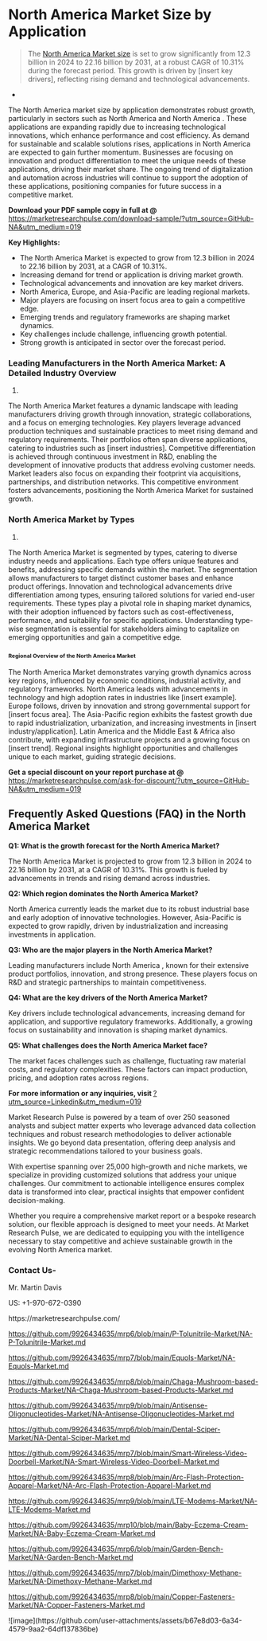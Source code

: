 <h1>North America  Market&nbsp;Size by Application</h1><blockquote><p>The <a href="https://marketresearchpulse.com/download-sample/?utm_source=GitHub-NA&amp;utm_medium=019">North America  Market size</a> is set to grow significantly from 12.3 billion in 2024 to 22.16 billion by 2031, at a robust CAGR of 10.31% during the forecast period. This growth is driven by [insert key drivers], reflecting rising demand and technological advancements.</p></blockquote><ul><li></li></ul><p>The North America  market size by application demonstrates robust growth, particularly in sectors such as North America  and North America . These applications are expanding rapidly due to increasing technological innovations, which enhance performance and cost efficiency. As demand for sustainable and scalable solutions rises, applications in North America  are expected to gain further momentum. Businesses are focusing on innovation and product differentiation to meet the unique needs of these applications, driving their market share. The ongoing trend of digitalization and automation across industries will continue to support the adoption of these applications, positioning companies for future success in a competitive market.</p><p><strong>Download your PDF sample copy in full at @ </strong><a href="https://marketresearchpulse.com/download-sample/?utm_source=GitHub-NA&amp;utm_medium=019">https://marketresearchpulse.com/download-sample/?utm_source=GitHub-NA&amp;utm_medium=019</a></p><p><strong>Key Highlights: </strong></p><ul><li>The North America  Market is expected to grow from 12.3 billion in 2024 to 22.16 billion by 2031, at a CAGR of 10.31%.</li><li>Increasing demand for trend or application is driving market growth.</li><li>Technological advancements and innovation are key market drivers.</li><li>North America, Europe, and Asia-Pacific are leading regional markets.</li><li>Major players are focusing on insert focus area to gain a competitive edge.</li><li>Emerging trends and regulatory frameworks are shaping market dynamics.</li><li>Key challenges include challenge, influencing growth potential.</li><li>Strong growth is anticipated in sector over the forecast period.</li></ul><h3>Leading Manufacturers in the North America  Market: A Detailed Industry Overview</h3><ol><li></li></ol><div class="flex max-w-full flex-col flex-grow"><div class="min-h-8 text-message flex w-full flex-col items-end gap-2 whitespace-normal break-words [.text-message+&amp;]:mt-5" dir="auto" data-message-author-role="assistant" data-message-id="fd8432e4-4910-450d-b182-61b7bfb0a01f" data-message-model-slug="gpt-4o"><div class="flex w-full flex-col gap-1 empty:hidden first:pt-[3px]"><div class="markdown prose w-full break-words dark:prose-invert light"><p>The North America  Market features a dynamic landscape with leading manufacturers driving growth through innovation, strategic collaborations, and a focus on emerging technologies. Key players leverage advanced production techniques and sustainable practices to meet rising demand and regulatory requirements. Their portfolios often span diverse applications, catering to industries such as [insert industries]. Competitive differentiation is achieved through continuous investment in R&amp;D, enabling the development of innovative products that address evolving customer needs. Market leaders also focus on expanding their footprint via acquisitions, partnerships, and distribution networks. This competitive environment fosters advancements, positioning the North America  Market for sustained growth.</p></div></div></div></div><h3>North America  Market by Types</h3><ol><li></li></ol><div class="flex max-w-full flex-col flex-grow"><div class="min-h-8 text-message flex w-full flex-col items-end gap-2 whitespace-normal break-words [.text-message+&amp;]:mt-5" dir="auto" data-message-author-role="assistant" data-message-id="084470be-0bb7-4664-bddf-5156b4f41249" data-message-model-slug="gpt-4o-mini"><div class="flex w-full flex-col gap-1 empty:hidden first:pt-[3px]"><div class="markdown prose w-full break-words dark:prose-invert light"><p>The North America  Market is segmented by types, catering to diverse industry needs and applications. Each type offers unique features and benefits, addressing specific demands within the market. The segmentation allows manufacturers to target distinct customer bases and enhance product offerings. Innovation and technological advancements drive differentiation among types, ensuring tailored solutions for varied end-user requirements. These types play a pivotal role in shaping market dynamics, with their adoption influenced by factors such as cost-effectiveness, performance, and suitability for specific applications. Understanding type-wise segmentation is essential for stakeholders aiming to capitalize on emerging opportunities and gain a competitive edge.</p></div></div></div></div><h3><span style="font-size: 11px;">Regional Overview of the North America  Market</span></h3><div class="flex max-w-full flex-col flex-grow"><div class="min-h-8 text-message flex w-full flex-col items-end gap-2 whitespace-normal break-words [.text-message+&amp;]:mt-5" dir="auto" data-message-author-role="assistant" data-message-id="e9038762-ce64-4e30-91c9-9bd413514231" data-message-model-slug="gpt-4o-mini"><div class="flex w-full flex-col gap-1 empty:hidden first:pt-[3px]"><div class="markdown prose w-full break-words dark:prose-invert light"><p>The North America  Market demonstrates varying growth dynamics across key regions, influenced by economic conditions, industrial activity, and regulatory frameworks. North America leads with advancements in technology and high adoption rates in industries like [insert example]. Europe follows, driven by innovation and strong governmental support for [insert focus area]. The Asia-Pacific region exhibits the fastest growth due to rapid industrialization, urbanization, and increasing investments in [insert industry/application]. Latin America and the Middle East &amp; Africa also contribute, with expanding infrastructure projects and a growing focus on [insert trend]. Regional insights highlight opportunities and challenges unique to each market, guiding strategic decisions.</p></div></div></div></div><p><strong>Get a special discount on your report purchase at @ </strong><a href="https://marketresearchpulse.com/ask-for-discount/?utm_source=GitHub-NA&amp;utm_medium=019">https://marketresearchpulse.com/ask-for-discount/?utm_source=GitHub-NA&amp;utm_medium=019</a></p><h2>Frequently Asked Questions (FAQ) in the North America  Market</h2><p><strong>Q1: What is the growth forecast for the North America  Market?</strong></p><p>The North America  Market is projected to grow from 12.3 billion in 2024 to 22.16 billion by 2031, at a CAGR of 10.31%. This growth is fueled by advancements in trends and rising demand across industries.</p><p><strong>Q2: Which region dominates the North America  Market?</strong></p><p>North America currently leads the market due to its robust industrial base and early adoption of innovative technologies. However, Asia-Pacific is expected to grow rapidly, driven by industrialization and increasing investments in application.</p><p><strong>Q3: Who are the major players in the North America  Market?</strong></p><p>Leading manufacturers include North America , known for their extensive product portfolios, innovation, and strong presence. These players focus on R&amp;D and strategic partnerships to maintain competitiveness.</p><p><strong>Q4: What are the key drivers of the North America  Market?</strong></p><p>Key drivers include technological advancements, increasing demand for application, and supportive regulatory frameworks. Additionally, a growing focus on sustainability and innovation is shaping market dynamics.</p><p><strong>Q5: What challenges does the North America  Market face?</strong></p><p>The market faces challenges such as challenge, fluctuating raw material costs, and regulatory complexities. These factors can impact production, pricing, and adoption rates across regions.</p><p><strong>For more information or any inquiries, visit&nbsp;</strong><a href="?utm_source=Linkedin&utm_medium=019">?utm_source=Linkedin&utm_medium=019</a></p><p>Market Research Pulse is powered by a team of over 250 seasoned analysts and subject matter experts who leverage advanced data collection techniques and robust research methodologies to deliver actionable insights. We go beyond data presentation, offering deep analysis and strategic recommendations tailored to your business goals.</p><p>With expertise spanning over 25,000 high-growth and niche markets, we specialize in providing customized solutions that address your unique challenges. Our commitment to actionable intelligence ensures complex data is transformed into clear, practical insights that empower confident decision-making.</p><p>Whether you require a comprehensive market report or a bespoke research solution, our flexible approach is designed to meet your needs. At Market Research Pulse, we are dedicated to equipping you with the intelligence necessary to stay competitive and achieve sustainable growth in the evolving North America  market.</p><h3><strong>Contact Us-</strong></h3><p>Mr. Martin Davis</p><p>US: +1-970-672-0390</p><p>https://marketresearchpulse.com/</p><p><a href="https://github.com/9926434635/mrp6/blob/main/P-Tolunitrile-Market/NA-P-Tolunitrile-Market.md">https://github.com/9926434635/mrp6/blob/main/P-Tolunitrile-Market/NA-P-Tolunitrile-Market.md</a></p><p><a href="https://github.com/9926434635/mrp7/blob/main/Equols-Market/NA-Equols-Market.md">https://github.com/9926434635/mrp7/blob/main/Equols-Market/NA-Equols-Market.md</a></p><p><a href="https://github.com/9926434635/mrp8/blob/main/Chaga-Mushroom-based-Products-Market/NA-Chaga-Mushroom-based-Products-Market.md">https://github.com/9926434635/mrp8/blob/main/Chaga-Mushroom-based-Products-Market/NA-Chaga-Mushroom-based-Products-Market.md</a></p><p><a href="https://github.com/9926434635/mrp9/blob/main/Antisense-Oligonucleotides-Market/NA-Antisense-Oligonucleotides-Market.md">https://github.com/9926434635/mrp9/blob/main/Antisense-Oligonucleotides-Market/NA-Antisense-Oligonucleotides-Market.md</a></p><p><a href="https://github.com/9926434635/mrp6/blob/main/Dental-Sciper-Market/NA-Dental-Sciper-Market.md">https://github.com/9926434635/mrp6/blob/main/Dental-Sciper-Market/NA-Dental-Sciper-Market.md</a></p><p><a href="https://github.com/9926434635/mrp7/blob/main/Smart-Wireless-Video-Doorbell-Market/NA-Smart-Wireless-Video-Doorbell-Market.md">https://github.com/9926434635/mrp7/blob/main/Smart-Wireless-Video-Doorbell-Market/NA-Smart-Wireless-Video-Doorbell-Market.md</a></p><p><a href="https://github.com/9926434635/mrp8/blob/main/Arc-Flash-Protection-Apparel-Market/NA-Arc-Flash-Protection-Apparel-Market.md">https://github.com/9926434635/mrp8/blob/main/Arc-Flash-Protection-Apparel-Market/NA-Arc-Flash-Protection-Apparel-Market.md</a></p><p><a href="https://github.com/9926434635/mrp9/blob/main/LTE-Modems-Market/NA-LTE-Modems-Market.md">https://github.com/9926434635/mrp9/blob/main/LTE-Modems-Market/NA-LTE-Modems-Market.md</a></p><p><a href="https://github.com/9926434635/mrp10/blob/main/Baby-Eczema-Cream-Market/NA-Baby-Eczema-Cream-Market.md">https://github.com/9926434635/mrp10/blob/main/Baby-Eczema-Cream-Market/NA-Baby-Eczema-Cream-Market.md</a></p><p><a href="https://github.com/9926434635/mrp6/blob/main/Garden-Bench-Market/NA-Garden-Bench-Market.md">https://github.com/9926434635/mrp6/blob/main/Garden-Bench-Market/NA-Garden-Bench-Market.md</a></p><p><a href="https://github.com/9926434635/mrp7/blob/main/Dimethoxy-Methane-Market/NA-Dimethoxy-Methane-Market.md">https://github.com/9926434635/mrp7/blob/main/Dimethoxy-Methane-Market/NA-Dimethoxy-Methane-Market.md</a></p><p><a href="https://github.com/9926434635/mrp8/blob/main/Copper-Fasteners-Market/NA-Copper-Fasteners-Market.md">https://github.com/9926434635/mrp8/blob/main/Copper-Fasteners-Market/NA-Copper-Fasteners-Market.md</a></p>
![image](https://github.com/user-attachments/assets/b67e8d03-6a34-4579-9aa2-64df137836be)
